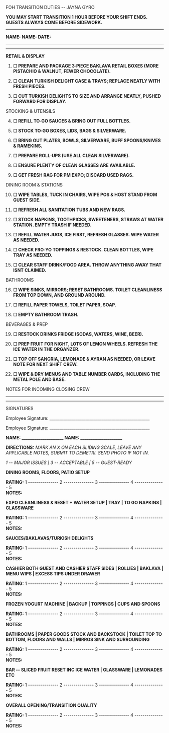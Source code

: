 FOH TRANSITION DUTIES -- JAYNA GYRO

**YOU MAY START TRANSITION 1 HOUR BEFORE YOUR SHIFT ENDS. GUESTS ALWAYS
COME BEFORE SIDEWORK.**

  ------------------------------------------------------------------------
  **NAME:**                  **NAME:**                    **DATE:**
  -------------------------- ---------------------------- ----------------

  ------------------------------------------------------------------------

**RETAIL & DISPLAY**

1.  **☐ PREPARE AND PACKAGE 3**‑**PIECE BAKLAVA RETAIL BOXES (MORE
    PISTACHIO & WALNUT, FEWER CHOCOLATE).**

2.  **☐ CLEAN TURKISH DELIGHT CASE & TRAYS; REPLACE NEATLY WITH FRESH
    PIECES.**

3.  **☐ CUT TURKISH DELIGHTS TO SIZE AND ARRANGE NEATLY, PUSHED FORWARD
    FOR DISPLAY.**

STOCKING & UTENSILS

4.  **☐ REFILL TO**‑**GO SAUCES & BRING OUT FULL BOTTLES.**

5.  **☐ STOCK TO**‑**GO BOXES, LIDS, BAGS & SILVERWARE.**

6.  **☐ BRING OUT PLATES, BOWLS, SILVERWARE, BUFF SPOONS/KNIVES &
    RAMEKINS.**

7.  **☐ PREPARE ROLL**‑**UPS (USE ALL CLEAN SILVERWARE).**

8.  **☐ ENSURE PLENTY OF CLEAN GLASSES ARE AVAILABLE.**

9.  **☐ GET FRESH RAG FOR PM EXPO; DISCARD USED RAGS.**

DINING ROOM & STATIONS

10. **☐ WIPE TABLES, TUCK IN CHAIRS, WIPE POS & HOST STAND FROM GUEST
    SIDE.**

11. **☐ REFRESH ALL SANITATION TUBS AND NEW RAGS.**

12. **☐ STOCK NAPKINS, TOOTHPICKS, SWEETENERS, STRAWS AT WATER STATION.
    EMPTY TRASH IF NEEDED.**

13. **☐ REFILL WATER JUGS, ICE FIRST, REFRESH GLASSES. WIPE WATER AS
    NEEDED.**

14. **☐ CHECK FRO**‑**YO TOPPINGS & RESTOCK. CLEAN BOTTLES, WIPE TRAY AS
    NEEDED.**

15. **☐ CLEAR STAFF DRINK/FOOD AREA. THROW ANYTHING AWAY THAT ISNT
    CLAIMED.**

BATHROOMS

16. **☐ WIPE SINKS, MIRRORS; RESET BATHROOMS. TOILET CLEANLINESS FROM
    TOP DOWN, AND GROUND AROUND.**

17. **☐ REFILL PAPER TOWELS, TOILET PAPER, SOAP.**

18. **☐ EMPTY BATHROOM TRASH.**

BEVERAGES & PREP

19. **☐ RESTOCK DRINKS FRIDGE (SODAS, WATERS, WINE, BEER).**

20. **☐ PREP FRUIT FOR NIGHT, LOTS OF LEMON WHEELS. REFRESH THE ICE
    WATER IN THE ORGANZER.**

21. **☐ TOP OFF SANGRIA, LEMONADE & AYRAN AS NEEDED, OR LEAVE NOTE FOR
    NEXT SHIFT CREW.**

22. **☐ WIPE & DRY MENUS AND TABLE NUMBER CARDS, INCLUDING THE METAL
    POLE AND BASE.**

NOTES FOR INCOMING CLOSING CREW

  -----------------------------------------------------------------------

  -----------------------------------------------------------------------

SIGNATURES

Employee Signature:
\_\_\_\_\_\_\_\_\_\_\_\_\_\_\_\_\_\_\_\_\_\_\_\_\_\_\_\_\_\_\_\_\_\_\_\_\_\_\_\_\_\_\_\_\_\_\_\_\_\_

Employee Signature:
\_\_\_\_\_\_\_\_\_\_\_\_\_\_\_\_\_\_\_\_\_\_\_\_\_\_\_\_\_\_\_\_\_\_\_\_\_\_\_\_\_\_\_\_\_\_\_\_\_\_

**NAME: \_\_\_\_\_\_\_\_\_\_\_\_\_\_\_\_\_\_\_\_ NAME:
\_\_\_\_\_\_\_\_\_\_\_\_\_\_\_\_\_\_\_\_**

**DIRECTIONS:** *MARK AN X ON EACH SLIDING SCALE, LEAVE ANY APPLICABLE
NOTES, SUBMIT TO DEMETRI. SEND PHOTO IF NOT IN.*

*1 -- MAJOR ISSUES \| 3 -- ACCEPTABLE \| 5 -- GUEST-READY*

**DINING ROOMS, FLOORS, PATIO SETUP**

**RATING:** 1 --------------- 2 --------------- 3 --------------- 4
--------------- 5\
**NOTES:**

**EXPO CLEANLINESS & RESET + WATER SETUP \| TRAY \| TO GO NAPKINS \|
GLASSWARE**

**RATING:** 1 --------------- 2 --------------- 3 --------------- 4
--------------- 5\
**NOTES:**

**SAUCES/BAKLAVAS/TURKISH DELIGHTS**

**RATING:** 1 --------------- 2 --------------- 3 --------------- 4
--------------- 5\
**NOTES:**

**CASHIER BOTH GUEST AND CASHIER STAFF SIDES \| ROLLIES \| BAKLAVA \|
MENU WIPS \| EXCESS TIPS UNDER DRAWER**

**RATING:** 1 --------------- 2 --------------- 3 --------------- 4
--------------- 5\
**NOTES:**

**FROZEN YOGURT MACHINE \| BACKUP \| TOPPINGS \| CUPS AND SPOONS**

**RATING:** 1 --------------- 2 --------------- 3 --------------- 4
--------------- 5\
**NOTES:**

**BATHROOMS \| PAPER GOODS STOCK AND BACKSTOCK \| TOILET TOP TO BOTTOM,
FLOORS AND WALLS \| MIRROS SINK AND SURROUNDING**

**RATING:** 1 --------------- 2 --------------- 3 --------------- 4
--------------- 5\
**NOTES:**

**BAR -- SLICED FRUIT RESET INC ICE WATER \| GLASSWARE \| LEMONADES
ETC**

**RATING:** 1 --------------- 2 --------------- 3 --------------- 4
--------------- 5\
**NOTES:**

**OVERALL OPENING/TRANSITION QUALITY**

**RATING:** 1 --------------- 2 --------------- 3 --------------- 4
--------------- 5\
**NOTES:**
